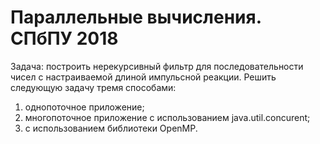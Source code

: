 # Параллельные вычисления. СПбПУ 2018

Задача: построить нерекурсивный фильтр для последовательности чисел с настраиваемой
длиной импульсной реакции.
Решить следующую задачу тремя способами:
1. однопоточное приложение;
2. многопоточное приложение с использованием java.util.concurent;
3. с использованием библиотеки OpenMP.
